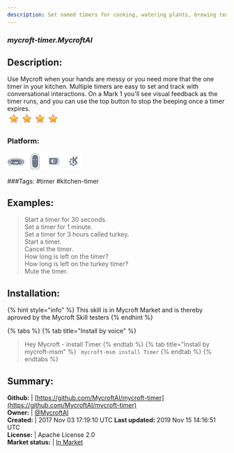 ```yaml
---
description: Set named timers for cooking, watering plants, brewing tea and more
---
```


### _mycroft-timer.MycroftAI_  
## Description:  
Use Mycroft when your hands are messy or you need more that the one timer in your kitchen.  Multiple timers are easy to set and track with conversational interactions.
On a Mark 1 you'll see visual feedback as the timer runs, and you can use
the top button to stop the beeping once a timer expires.  
![](../.gitbook/assets/star.png)![](../.gitbook/assets/star.png)![](../.gitbook/assets/star.png)![](../.gitbook/assets/star.png)  
### Platform:  
 ![Mark I](../.gitbook/assets/mark-1-icon.png)  ![Mark II](../.gitbook/assets/mark-2-icon.png)  ![Picroft](../.gitbook/assets/picroft-icon.png)  ![plasmoid](../.gitbook/assets/kde.png)   
  
###Tags: \#timer \#kitchen-timer   
## Examples:  
> Start a timer for 30 seconds.  
> Set a timer for 1 minute.  
> Set a timer for 3 hours called turkey.  
> Start a timer.  
> Cancel the timer.  
> How long is left on the timer?  
> How long is left on the turkey timer?  
> Mute the timer.  
  
## Installation:  
{% hint style="info" %}
This skill is in Mycroft Market and is thereby aproved by the Mycroft Skill testers
{% endhint %}
    
{% tabs %}
{% tab title="Install by voice" %}
> Hey Mycroft - install Timer
{% endtab %}
  {% tab title="Install by mycroft-msm" %}
``` mycroft-msm install Timer```
{% endtab %}
  {% endtabs %}
    
## Summary:  
**Github:** | [https://github.com/MycroftAI/mycroft-timer](https://github.com/MycroftAI/mycroft-timer)  
**Owner:** | [@MycroftAI](https://github.com/MycroftAI)  
**Created:** | 2017 Nov 03 17:19:10 UTC  **Last updated:** 2019 Nov 15 14:16:51 UTC  
**License:** | Apache License 2.0  
**Market status:** | [In Market](https://market.mycroft.ai/skill/mycroft-timer)  
